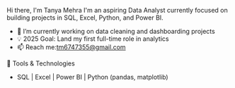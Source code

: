  Hi there, I'm Tanya Mehra
I'm an aspiring Data Analyst currently focused on building projects in SQL, Excel, Python, and Power BI.  
- 🌱 I’m currently working on data cleaning and dashboarding projects  
- 💡 2025 Goal: Land my first full-time role in analytics  
- 📫 Reach me:tm6747355@gmail.com 

🔧 Tools & Technologies
- SQL | Excel | Power BI | Python (pandas, matplotlib)

